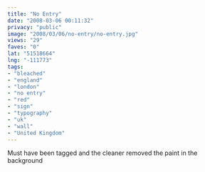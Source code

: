 ```yaml
---
title: "No Entry"
date: "2008-03-06 00:11:32"
privacy: "public"
image: "2008/03/06/no-entry/no-entry.jpg"
views: "29"
faves: "0"
lat: "51518664"
lng: "-111773"
tags:
- "bleached"
- "england"
- "london"
- "no entry"
- "red"
- "sign"
- "typography"
- "uk"
- "wall"
- "United Kingdom"
---
```

Must have been tagged and the cleaner removed the paint in the background
